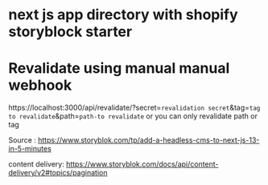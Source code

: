 # next js app directory with shopify storyblock starter

# Revalidate using manual manual webhook

https://localhost:3000/api/revalidate/?secret=`revalidation secret`&tag=`tag to revalidate`&path=`path-to revalidate`
or you can only revalidate path or tag

Source : https://www.storyblok.com/tp/add-a-headless-cms-to-next-js-13-in-5-minutes

content delivery: https://www.storyblok.com/docs/api/content-delivery/v2#topics/pagination
